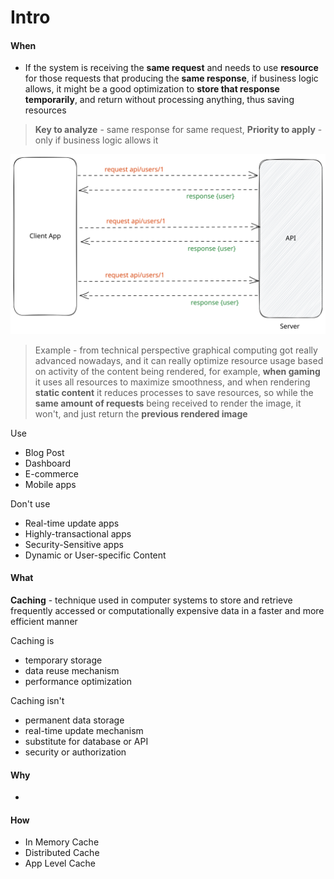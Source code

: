 # Intro



#### When

* If the system is receiving the **same request** and needs to use **resource** for those requests that producing the **same response**, if business logic allows, it might be a good optimization to **store that response temporarily**, and return without processing anything, thus saving resources

> **Key to analyze** - same response for same request, **Priority to apply** - only if business logic allows it



<img src=".gitbook/assets/file.excalidraw.svg" alt="" class="gitbook-drawing">

> Example - from technical perspective graphical computing got really advanced nowadays, and it can really optimize resource usage based on activity of the content being rendered, for example, **when gaming** it uses all resources to maximize smoothness, and when rendering **static content** it reduces processes to save resources, so while the **same amount of requests** being received to render the image, it won't, and just return the **previous rendered image**  &#x20;



Use

* Blog Post
* Dashboard
* E-commerce
* Mobile apps

Don't use

* Real-time update apps
* Highly-transactional apps
* Security-Sensitive apps
* Dynamic or User-specific Content

####

#### What

**Caching** - technique used in computer systems to store and retrieve frequently accessed or computationally expensive data in a faster and more efficient manner



Caching is

* temporary storage
* data reuse mechanism
* performance optimization

Caching isn't&#x20;

* permanent data storage
* real-time update mechanism
* substitute for database or API
* security or authorization

#### Why

*

#### How



&#x20;



















* In Memory Cache
* Distributed Cache
* App Level Cache



